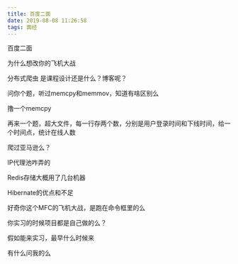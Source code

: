 ```yaml
---
title: 百度二面
date: 2019-08-08 11:26:58
tags: 面经
---
```

百度二面

为什么想改你的飞机大战

分布式爬虫 是课程设计还是什么？博客呢？

问你个题，听过memcpy和memmov，知道有啥区别么

撸一个memcpy

再来一个题，超大文件，每一行存两个数，分别是用户登录时间和下线时间，给一个时间点，统计在线人数

爬过亚马逊么？

IP代理池咋弄的

Redis存储大概用了几台机器

Hibernate的优点和不足

好奇你这个MFC的飞机大战，是跑在命令框里的么

你实习的时候项目都是自己做的么？

假如能来实习，最早什么时候来

有什么问我的么

